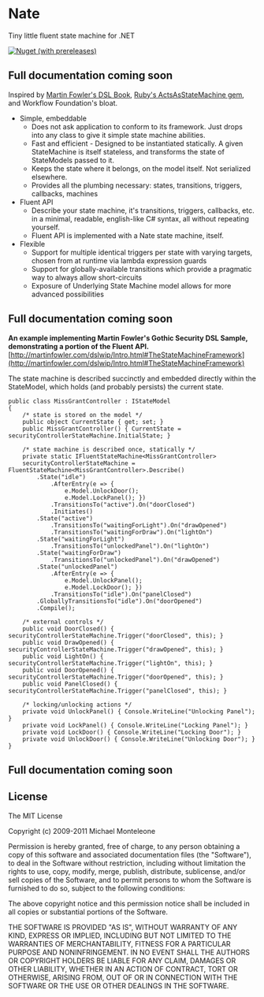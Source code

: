 Nate
====
Tiny little fluent state machine for .NET

[![Nuget (with prereleases)](https://img.shields.io/nuget/vpre/nate)](https://www.nuget.org/packages/nate)

Full documentation coming soon
------------------------------

Inspired by [Martin Fowler's DSL Book](http://martinfowler.com/dslwip/Intro.html#TheStateMachineFramework), [Ruby's ActsAsStateMachine gem](http://github.com/rubyist/aasm), and Workflow Foundation's bloat.

* Simple, embeddable
  * Does not ask application to conform to its framework.  Just drops into any class to give it simple state machine abilities. 
  * Fast and efficient - Designed to be instantiated statically.  A given StateMachine is itself stateless, and transforms the state of StateModels passed to it.  
  * Keeps the state where it belongs, on the model itself.  Not serialized elsewhere.
  * Provides all the plumbing necessary: states, transitions, triggers, callbacks, machines
* Fluent API
  * Describe your state machine, it's transitions, triggers, callbacks, etc. in a minimal, readable, english-like C# syntax, all without repeating yourself.
  * Fluent API is implemented with a Nate state machine, itself.
* Flexible
  * Support for multiple identical triggers per state with varying targets, chosen from at runtime via lambda expression guards
  * Support for globally-available transitions which provide a pragmatic way to always allow short-circuits
  * Exposure of Underlying State Machine model allows for more advanced possibilities

Full documentation coming soon
------------------------------

**An example implementing Martin Fowler's Gothic Security DSL Sample, demonstrating a portion of the Fluent API.**  
[http://martinfowler.com/dslwip/Intro.html#TheStateMachineFramework](http://martinfowler.com/dslwip/Intro.html#TheStateMachineFramework)

The state machine is described succinctly and embedded directly within the StateModel, which holds (and probably persists) the current state.  


    public class MissGrantController : IStateModel
    {
        /* state is stored on the model */
        public object CurrentState { get; set; }
        public MissGrantController() { CurrentState = securityControllerStateMachine.InitialState; }

        /* state machine is described once, statically */
        private static IFluentStateMachine<MissGrantController> 
        securityControllerStateMachine = FluentStateMachine<MissGrantController>.Describe()
            .State("idle")
                .AfterEntry(e => {
                    e.Model.UnlockDoor();
                    e.Model.LockPanel(); })
                .TransitionsTo("active").On("doorClosed")
                .Initiates()
            .State("active")
                .TransitionsTo("waitingForLight").On("drawOpened")
                .TransitionsTo("waitingForDraw").On("lightOn")
            .State("waitingForLight")
                .TransitionsTo("unlockedPanel").On("lightOn")
            .State("waitingForDraw")
                .TransitionsTo("unlockedPanel").On("drawOpened")
            .State("unlockedPanel")
                .AfterEntry(e => {
                    e.Model.UnlockPanel();
                    e.Model.LockDoor(); })
                .TransitionsTo("idle").On("panelClosed")
            .GloballyTransitionsTo("idle").On("doorOpened")
            .Compile();

        /* external controls */
        public void DoorClosed() { securityControllerStateMachine.Trigger("doorClosed", this); }
        public void DrawOpened() { securityControllerStateMachine.Trigger("drawOpened", this); }
        public void LightOn() { securityControllerStateMachine.Trigger("lightOn", this); }
        public void DoorOpened() { securityControllerStateMachine.Trigger("doorOpened", this); }
        public void PanelClosed() { securityControllerStateMachine.Trigger("panelClosed", this); }

        /* locking/unlocking actions */
        private void UnlockPanel() { Console.WriteLine("Unlocking Panel"); }
        private void LockPanel() { Console.WriteLine("Locking Panel"); }
        private void LockDoor() { Console.WriteLine("Locking Door"); }
        private void UnlockDoor() { Console.WriteLine("Unlocking Door"); }
    }

Full documentation coming soon
------------------------------

License
-------

The MIT License

Copyright (c) 2009-2011 Michael Monteleone

Permission is hereby granted, free of charge, to any person obtaining a copy
of this software and associated documentation files (the "Software"), to deal
in the Software without restriction, including without limitation the rights
to use, copy, modify, merge, publish, distribute, sublicense, and/or sell
copies of the Software, and to permit persons to whom the Software is
furnished to do so, subject to the following conditions:

The above copyright notice and this permission notice shall be included in
all copies or substantial portions of the Software.

THE SOFTWARE IS PROVIDED "AS IS", WITHOUT WARRANTY OF ANY KIND, EXPRESS OR
IMPLIED, INCLUDING BUT NOT LIMITED TO THE WARRANTIES OF MERCHANTABILITY,
FITNESS FOR A PARTICULAR PURPOSE AND NONINFRINGEMENT. IN NO EVENT SHALL THE
AUTHORS OR COPYRIGHT HOLDERS BE LIABLE FOR ANY CLAIM, DAMAGES OR OTHER
LIABILITY, WHETHER IN AN ACTION OF CONTRACT, TORT OR OTHERWISE, ARISING FROM,
OUT OF OR IN CONNECTION WITH THE SOFTWARE OR THE USE OR OTHER DEALINGS IN
THE SOFTWARE.
